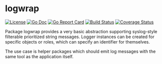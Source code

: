 # logwrap

[![License](https://img.shields.io/badge/License-Apache%202.0-blue.svg)](https://opensource.org/licenses/Apache-2.0)
[![Go Doc](https://pkg.go.dev/badge/github.com/pabigot/logwrap.svg)](https://pkg.go.dev/github.com/pabigot/logwrap)
[![Go Report Card](https://goreportcard.com/badge/github.com/pabigot/logwrap)](https://goreportcard.com/report/github.com/pabigot/logwrap)
[![Build Status](https://github.com/pabigot/logwrap/actions/workflows/core.yml/badge.svg?branch=main)](https://github.com/pabigot/logwrap/actions/workflows/core.yml)
[![Coverage Status](https://coveralls.io/repos/github/pabigot/logwrap/badge.svg?branch=main)](https://coveralls.io/github/pabigot/logwrap?branch=main)

Package logwrap provides a very basic abstraction supporting
syslog-style filterable prioritized string messages.  Logger instances
can be created for specific objects or roles, which can specify an
identifier for themselves.

The use case is helper packages which should emit log messages with the
same tool as the application itself.
